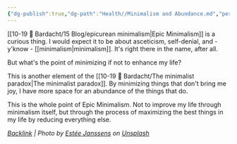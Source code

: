 ```yaml
---
{"dg-publish":true,"dg-path":"Health//Minimalism and Abundance.md","permalink":"/health//minimalism-and-abundance/","title":"minimalism and abundance","noteIcon":"","created":"2023-07-10T11:18:40","updated":"2023-07-13T21:32:28.508-04:00"}
---
```





[[10-19 💢 Bardacht/15 Blog/epicurean minimalism\|Epic Minimalism]] is a curious thing. I would expect it to be about asceticism, self-denial, and - y'know - [[minimalism\|minimalism]]. It's right there in the name, after all. 

But what's the point of minimizing if not to enhance my life? 

This is another element of the [[10-19 💢 Bardacht/The minimalist paradox\|The minimalist paradox]]. By minimizing things that don't bring me joy, I have more space for an abundance of the things that do.

This is the whole point of Epic Minimalism. Not to improve my life through minimalism itself, but through the process of maximizing the best things in my life by reducing everything else.





*[Backlink](https://unsplash.com/photos/0r3GWjxTr3g) | Photo by [Estée Janssens](https://unsplash.com/@esteejanssens?utm_source=Obsidian%20Image%20Inserter%20Plugin&utm_medium=referral) on [Unsplash](https://unsplash.com/?utm_source=Obsidian%20Image%20Inserter%20Plugin&utm_medium=referral)*
